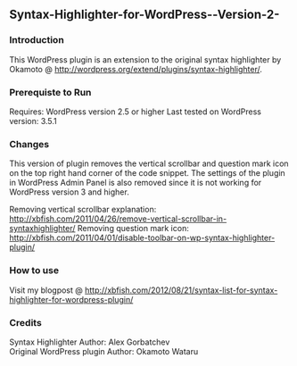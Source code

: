 Syntax-Highlighter-for-WordPress--Version-2-
---------------------------------------------

### Introduction ###
This WordPress plugin is an extension to the original syntax highlighter by Okamoto @ http://wordpress.org/extend/plugins/syntax-highlighter/. 

### Prerequiste to Run ###
Requires: WordPress version 2.5 or higher
Last tested on WordPress version: 3.5.1

### Changes ####
This version of plugin removes the vertical scrollbar and question mark icon on the top right hand corner of the code snippet. The settings of the plugin in WordPress Admin Panel is also removed since it is not working for WordPress version 3 and higher. 

Removing vertical scrollbar explanation: http://xbfish.com/2011/04/26/remove-vertical-scrollbar-in-syntaxhighlighter/
Removing question mark icon: http://xbfish.com/2011/04/01/disable-toolbar-on-wp-syntax-highlighter-plugin/

### How to use ###
Visit my blogpost @ http://xbfish.com/2012/08/21/syntax-list-for-syntax-highlighter-for-wordpress-plugin/


### Credits ###
Syntax Highlighter Author: Alex Gorbatchev <br />
Original WordPress plugin Author: Okamoto Wataru